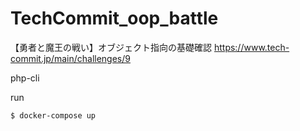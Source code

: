 # TechCommit_oop_battle
【勇者と魔王の戦い】オブジェクト指向の基礎確認  https://www.tech-commit.jp/main/challenges/9

php-cli

run
```
$ docker-compose up
```

